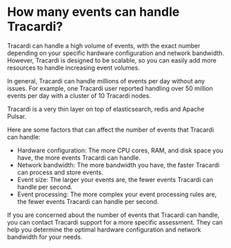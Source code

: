 # How many events can handle Tracardi?

Tracardi can handle a high volume of events, with the exact number depending on your specific hardware configuration and
network bandwidth. However, Tracardi is designed to be scalable, so you can easily add more resources to handle
increasing event volumes.

In general, Tracardi can handle millions of events per day without any issues. For example, one Tracardi user reported
handling over 50 million events per day with a cluster of 10 Tracardi nodes.

Tracardi is a very thin layer on top of elasticsearch, redis and Apache Pulsar.

Here are some factors that can affect the number of events that Tracardi can handle:

- Hardware configuration: The more CPU cores, RAM, and disk space you have, the more events Tracardi can handle.
- Network bandwidth: The more bandwidth you have, the faster Tracardi can process and store events.
- Event size: The larger your events are, the fewer events Tracardi can handle per second.
- Event processing: The more complex your event processing rules are, the fewer events Tracardi can handle per second.

If you are concerned about the number of events that Tracardi can handle, you can contact Tracardi support for a more
specific assessment. They can help you determine the optimal hardware configuration and network bandwidth for your
needs.